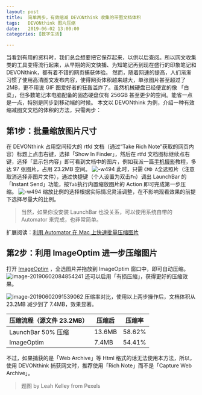 ```yaml
---
layout: post
title:  简单两步，有效缩减 DEVONthink 收集的带图文档体积
tags:   DEVONthink 图片压缩
date:   2019-06-02 13:00:00
categories: [数字生活] 

---
```


当看到有用的资料时，我们总会想要把它保存起来，以供以后查阅。所以网文收集类的工具变得流行起来，从早期的网文快捕、为知笔记再到现在盛行的印象笔记和 DEVONthink，都有着不错的网页捕获体验。
然而，随着网速的提高，人们渐渐习惯了使用高清图文发布内容，使得网页体积越来越大，单张图片甚至超过了 2MB，更不用说 GIF 图爱好者的狂轰滥炸了。虽然机械硬盘已经便宜的像 「白菜」，但多数笔记本电脑配备的固态硬盘仅有 256GB 甚至更少的空间。能省一点是一点，特别是同步到移动端的时候。
本文以 DEVONthink 为例，介绍一种有效缩减图文文档的体积的方法，只需两步：

## 第1步：批量缩放图片尺寸

在 DEVONthink 占用空间较大的 rtfd 文档（通过“Take Rich Note”获取的网页内容）标题上点击右键，选择「Show In Finder」，然后在 rtfd 文档图标继续点右键，选择「显示包内容」即可看到文档中的图片，例如我派一篇[手机摄影](https://sspai.com/post/53005)教程，多达 97 张图片，占用 23.2MB 空间。
![-w494](http://ww4.sinaimg.cn/large/006tNc79ly1g3mq611t2qj30rg0lwgqw.jpg)
此时，只需 `CMD A`全选照片（注意取消选择非图片文件），通过快捷键（个人设置为双击`Fn`）调出 LaunchBar 的 「Instant Send」功能，按`Tab`执行内置缩放图片的 Action 即可完成第一步压缩。
![-w494](http://ww3.sinaimg.cn/large/006tNc79ly1g3mq65s6xlj30rg07ygna.jpg)
缩放比例的选择根据实际情况灵活调整，在不影响观看效果的前提下选择尽量大的比例。

> 当然，如果你没安装 LaunchBar 也没关系，可以使用系统自带的 Automator 来完成，也非常简单。

扩展阅读：[利用 Automator 在 Mac 上快速批量压缩图片](https://sspai.com/post/35488)

## 第2步：利用 ImageOptim 进一步压缩图片

打开 [ImageOptim](https://imageoptim.com/mac) ，全选图片并拖放到 ImageOptim 窗口中，即可自动压缩。
![image-20190602084854241](http://ww3.sinaimg.cn/large/006tNc79ly1g3mq6e9l6qj310q0ny4e4.jpg)
还可以启用「有损压缩」，获得更好的压缩效果。

![image-20190602091539062](http://ww3.sinaimg.cn/large/006tNc79ly1g3mq6igktzj31720s2ahg.jpg)
压缩率对比，使用以上两步操作后，文档体积从 23.2MB 减少到了 7.4MB，效果显著。

| 压缩流程（源文件 23.2MB） | 压缩后 | 压缩率 |
| ------------------------- | ------ | ------ |
| LaunchBar 50% 压缩        | 13.6MB | 58.62% |
| ImageOptim                | 7.4MB  | 54.41% |

不过，如果捕获的是「Web Archive」等 Html 格式的话无法使用本方法，所以，使用 DEVONthink 捕获网文时，推荐使用「Rich Note」而不是「Capture Web Archive」。

> 题图 by Leah Kelley from Pexels